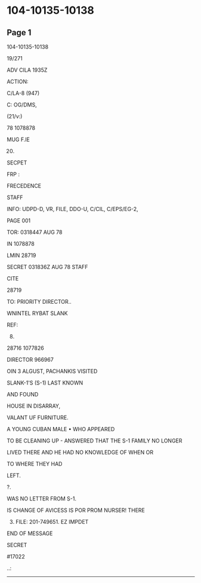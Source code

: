 # 104-10135-10138

## Page 1

104-10135-10138

19/271

ADV CILA 1935Z

ACTION:

C/LA-8 (947)

C: OG/DMS,

(21/v:)

78 1078878

MUG F.lE

020.

SECPET

FRP :

FRECEDENCE

STAFF

INFO: UDPD-D, VR, FILE, DDO-U, C/CIL, C/EPS/EG-2,

PAGE 001

TOR: 0318447 AUG 78

IN 1078878

LMIN 28719

SECRET 031836Z AUG 78 STAFF

CITE

28719

TO: PRIORITY DIRECTOR..

WNINTEL RYBAT SLANK

REF:

8.

28716 1077826

DIRECTOR 966967

OIN 3 ALGUST, PACHANKIS VISITED

SLANK-1'S (S-1) LAST KNOWN

AND FOUND

HOUSE IN DISARRAY,

VALANT UF FURNITURE.

A YOUNG CUBAN MALE • WHO APPEARED

TO BE CLEANING UP - ANSWERED THAT THE S-1 FAMILY NO LONGER

LIVED THERE AND HE HAD NO KNOWLEDGE OF WHEN OR

TO WHERE THEY HAD

LEFT.

?.

WAS NO LETTER FROM S-1.

IS CHANGE OF AVICESS IS POR PROM NURSER! THERE

3. FILE: 201-749651. EZ IMPDET

END OF MESSAGE

SECRET

#17022

..:

---

